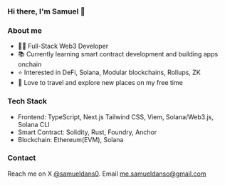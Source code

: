 ### Hi there, I'm Samuel 👋

### About me
- 👨‍💻 Full-Stack Web3 Developer 
- 📚 Currently learning smart contract development and building apps onchain
- ⭐️ Interested in DeFi, Solana, Modular blockchains, Rollups, ZK
- 🌴 Love to travel and explore new places on my free time
  
<!-- 
### Projects
- [savings-vault](https://www.phuture.finance/products/usv) : Crypto's first USDC bond ETF.
- [Phuture DeFi Index](https://www.phuture.finance/products/pdi) : Yield generating DeFi index.
- [Colony Avalanche Index](https://www.phuture.finance/products/cai) : The leading Avalanche index.
- [Single-Sided Liquidity DEX](https://news.bitcoin.com/hydra-chain-claims-its-spot-by-launching-a-native-dex/) | Hydra chain native DEX.
- [Ampnet](https://ampnet.io/) | The Tokenization of Real World Assets.
  -->

### Tech Stack
- Frontend: TypeScript, Next.js Tailwind CSS, Viem, Solana/Web3.js, Solana CLI
- Smart Contract: Solidity, Rust, Foundry, Anchor
- Blockchain: Ethereum(EVM), Solana
  
### Contact
Reach me on X [@samueldans0](https://twitter.com/samueldans0). Email me.samueldanso@gmail.com
